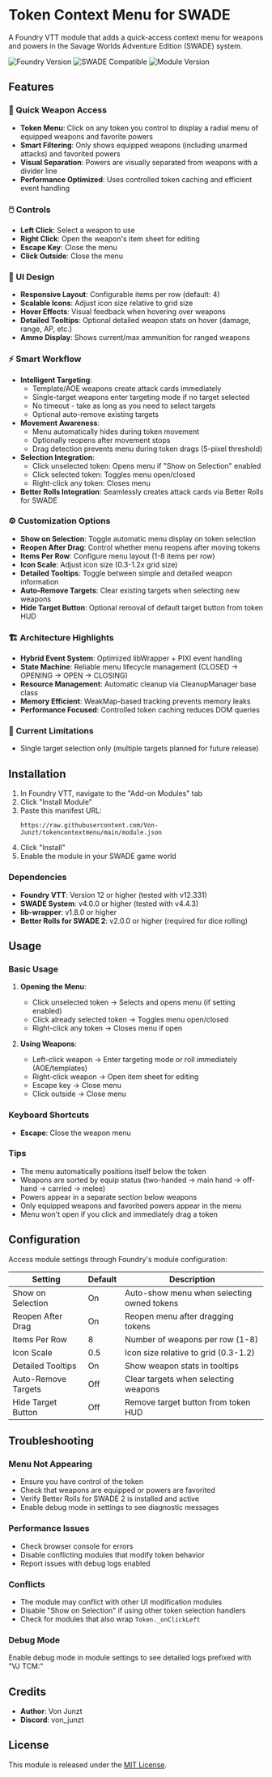 # Token Context Menu for SWADE

A Foundry VTT module that adds a quick-access context menu for weapons and powers in the Savage Worlds Adventure Edition (SWADE) system.

![Foundry Version](https://img.shields.io/badge/Foundry-v12.331-green)
![SWADE Compatible](https://img.shields.io/badge/SWADE-v4.4.3-blue)
![Module Version](https://img.shields.io/badge/Module-v1.0.0-orange)

## Features

### 🎯 Quick Weapon Access
- **Token Menu**: Click on any token you control to display a radial menu of equipped weapons and favorite powers
- **Smart Filtering**: Only shows equipped weapons (including unarmed attacks) and favorited powers
- **Visual Separation**: Powers are visually separated from weapons with a divider line
- **Performance Optimized**: Uses controlled token caching and efficient event handling

### 🖱️ Controls
- **Left Click**: Select a weapon to use
- **Right Click**: Open the weapon's item sheet for editing
- **Escape Key**: Close the menu
- **Click Outside**: Close the menu

### 🎨 UI Design
- **Responsive Layout**: Configurable items per row (default: 4)
- **Scalable Icons**: Adjust icon size relative to grid size
- **Hover Effects**: Visual feedback when hovering over weapons
- **Detailed Tooltips**: Optional detailed weapon stats on hover (damage, range, AP, etc.)
- **Ammo Display**: Shows current/max ammunition for ranged weapons

### ⚡ Smart Workflow
- **Intelligent Targeting**: 
  - Template/AOE weapons create attack cards immediately
  - Single-target weapons enter targeting mode if no target selected
  - No timeout - take as long as you need to select targets
  - Optional auto-remove existing targets
- **Movement Awareness**: 
  - Menu automatically hides during token movement
  - Optionally reopens after movement stops
  - Drag detection prevents menu during token drags (5-pixel threshold)
- **Selection Integration**: 
  - Click unselected token: Opens menu if "Show on Selection" enabled
  - Click selected token: Toggles menu open/closed
  - Right-click any token: Closes menu
- **Better Rolls Integration**: Seamlessly creates attack cards via Better Rolls for SWADE

### ⚙️ Customization Options
- **Show on Selection**: Toggle automatic menu display on token selection
- **Reopen After Drag**: Control whether menu reopens after moving tokens
- **Items Per Row**: Configure menu layout (1-8 items per row)
- **Icon Scale**: Adjust icon size (0.3-1.2x grid size)
- **Detailed Tooltips**: Toggle between simple and detailed weapon information
- **Auto-Remove Targets**: Clear existing targets when selecting new weapons
- **Hide Target Button**: Optional removal of default target button from token HUD

### 🏗️ Architecture Highlights
- **Hybrid Event System**: Optimized libWrapper + PIXI event handling
- **State Machine**: Reliable menu lifecycle management (CLOSED → OPENING → OPEN → CLOSING)
- **Resource Management**: Automatic cleanup via CleanupManager base class
- **Memory Efficient**: WeakMap-based tracking prevents memory leaks
- **Performance Focused**: Controlled token caching reduces DOM queries

### 🔧 Current Limitations
- Single target selection only (multiple targets planned for future release)

## Installation

1. In Foundry VTT, navigate to the "Add-on Modules" tab
2. Click "Install Module"
3. Paste this manifest URL:
   ```
   https://raw.githubusercontent.com/Von-Junzt/tokencontextmenu/main/module.json
   ```
4. Click "Install"
5. Enable the module in your SWADE game world

### Dependencies

- **Foundry VTT**: Version 12 or higher (tested with v12.331)
- **SWADE System**: v4.0.0 or higher (tested with v4.4.3)
- **lib-wrapper**: v1.8.0 or higher
- **Better Rolls for SWADE 2**: v2.0.0 or higher (required for dice rolling)

## Usage

### Basic Usage
1. **Opening the Menu**:
   - Click unselected token → Selects and opens menu (if setting enabled)
   - Click already selected token → Toggles menu open/closed
   - Right-click any token → Closes menu if open

2. **Using Weapons**:
   - Left-click weapon → Enter targeting mode or roll immediately (AOE/templates)
   - Right-click weapon → Open item sheet for editing
   - Escape key → Close menu
   - Click outside → Close menu

### Keyboard Shortcuts
- **Escape**: Close the weapon menu

### Tips
- The menu automatically positions itself below the token
- Weapons are sorted by equip status (two-handed → main hand → off-hand → carried → melee)
- Powers appear in a separate section below weapons
- Only equipped weapons and favorited powers appear in the menu
- Menu won't open if you click and immediately drag a token

## Configuration

Access module settings through Foundry's module configuration:

| Setting | Default | Description                                |
|---------|---------|--------------------------------------------|
| Show on Selection | On | Auto-show menu when selecting owned tokens |
| Reopen After Drag | On | Reopen menu after dragging tokens          |
| Items Per Row | 8 | Number of weapons per row (1-8)            |
| Icon Scale | 0.5 | Icon size relative to grid (0.3-1.2)       |
| Detailed Tooltips | On | Show weapon stats in tooltips              |
| Auto-Remove Targets | Off | Clear targets when selecting weapons       |
| Hide Target Button | Off | Remove target button from token HUD        |

## Troubleshooting

### Menu Not Appearing
- Ensure you have control of the token
- Check that weapons are equipped or powers are favorited
- Verify Better Rolls for SWADE 2 is installed and active
- Enable debug mode in settings to see diagnostic messages

### Performance Issues
- Check browser console for errors
- Disable conflicting modules that modify token behavior
- Report issues with debug logs enabled

### Conflicts
- The module may conflict with other UI modification modules
- Disable "Show on Selection" if using other token selection handlers
- Check for modules that also wrap `Token._onClickLeft`

### Debug Mode
Enable debug mode in module settings to see detailed logs prefixed with "VJ TCM:"

## Credits

- **Author**: Von Junzt
- **Discord**: von_junzt

## License

This module is released under the [MIT License](LICENSE).
